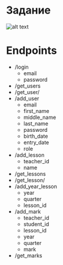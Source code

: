 # Задание
![alt text](https://raw.githubusercontent.com/it-stop/electronic-sheet/master/task.jpeg)

# Endpoints
- /login
    - email
    - password
- /get_users
- /get_user/<uid>
- /add_user
    - email
    - first_name
    - middle_name
    - last_name
    - password
    - birth_date
    - entry_date
    - role
- /add_lesson
    - teacher_id
    - name
- /get_lessons
- /get_lesson/<uid>
- /add_year_lesson
    - year
    - quarter
    - lesson_id
- /add_mark
    - teacher_id
    - student_id
    - lesson_id
    - year
    - quarter
    - mark
- /get_marks
